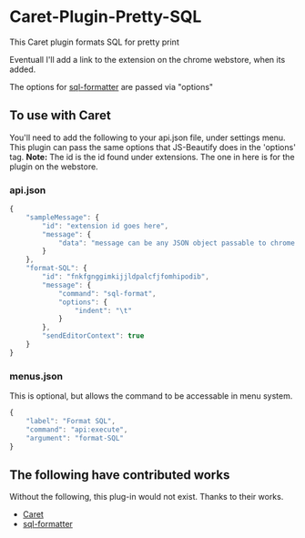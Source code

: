 # Caret-Plugin-Pretty-SQL
This Caret plugin formats SQL for pretty print

Eventuall I'll add a link to the extension on the chrome webstore, when its added.

The options for [sql-formatter](https://github.com/zeroturnaround/sql-formatter) are passed via "options"

## To use with Caret

You'll need to add the following to your api.json file, under settings menu.  This plugin
can pass the same options that JS-Beautify does in the 'options' tag.  **Note:** The id is the id found under extensions. The one in here is for the plugin on the webstore.

### api.json

```JavaScript
{
	"sampleMessage": {
		"id": "extension id goes here",
		"message": {
			"data": "message can be any JSON object passable to chrome.runtime.sendMessageExternal"
		}
	},
	"format-SQL": {
		"id": "fnkfgnggimkijjldpalcfjfomhipodib",
		"message": {
			"command": "sql-format",
			"options": {
				"indent": "\t"
			}
		},
		"sendEditorContext": true
	}
}
```

### menus.json

This is optional, but allows the command to be accessable in menu system.

```JavaScript
{
	"label": "Format SQL",
	"command": "api:execute",
	"argument": "format-SQL"
}
```


## The following have contributed works

Without the following, this plug-in would not exist.  Thanks to their works.

- [Caret](https://github.com/thomaswilburn/Caret)
- [sql-formatter](https://github.com/zeroturnaround/sql-formatter)
